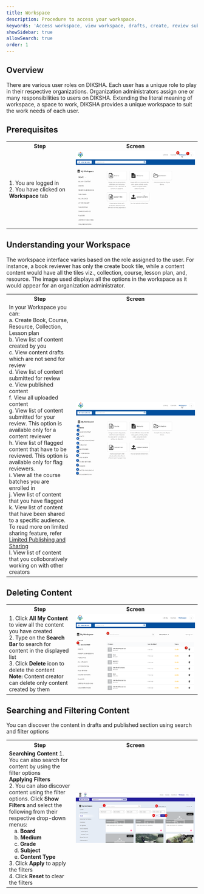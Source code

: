 ```yaml
---
title: Workspace
description: Procedure to access your workspace.
keywords: 'Access workspace, view workspace, drafts, create, review submission, limited sharing'
showSidebar: true
allowSearch: true
order: 1
---
```

## Overview

There are various user roles on DIKSHA. Each user has a unique role to play in their respective organizations. Organization administrators assign one or many responsibilities to users on DIKSHA. Extending the literal meaning of workspace, a space to work, DIKSHA provides a unique workspace to suit the work needs of each user.  

## Prerequisites

<table>
  <tr>
    <th style="width:35%;">Step</th>
    <th style="width:65%;">Screen</th>
  </tr>
  <tr>
    <td>1. You are logged in <br>2. You have clicked on <b>Workspace</b> tab 
       </td>
      <td><img src="../images/workspace/prerequisite.png"></td>
  </tr>
  </table>


## Understanding your Workspace

The workspace interface varies based on the role assigned to the user. For instance, a book reviewer has only the create book tile, while a content content would have all the tiles viz., collection, course, lesson plan, and, resource. The image used displays all the options in the workspace as it would appear for an organization administrator.

<table>
  <tr>
    <th style="width:35%;">Step</th>
    <th style="width:65%;">Screen</th>
  </tr>
  <tr>
    <td>In your Workspace you can: <br>a. Create Book, Course, Resource, Collection, Lesson plan <br>b. View list of content created by you <br>c. View content drafts which are not send for review <br>d. View list of content submitted for review <br>e. View published content <br>f. View all uploaded content <br>g. View list of content submitted for your review. This option is available only for a content reviewer <br>h. View list of flagged content that have to be reviewed. This option is available only for flag reviewers.<br>i. View all the course batches you are enrolled in <br>j. View list of content that you have flagged <br>k. View list of content that have been shared to a specific audience. To read more on limited sharing feature, refer <a href="/help/creator/common/limitedpublishnshare.html" target="_blank">Limited Publishing and Sharing</a> <br>l. View list of content that you colloboratively working on with other creators
    </td>
    <td><img src="../images/workspace/workspace1.png"></td>
  </tr>
  </table>


## Deleting Content 

<table>
  <tr>
    <th style="width:35%;">Step</th>
    <th style="width:65%;">Screen</th>
  </tr>
  <tr>
  <td>1. Click <b>All My Content</b> to view all the content you have created 
  <br>2. Type on the <b>Search Bar</b> to search for content in the displayed list 
  <br>3. Click <b>Delete</b> icon to delete the content
  <br><b>Note:</b> Content creator can delete only content created by them
  </td>
  <td><img src="../images/workspace/allmycontent.png"></td>
  </tr>
</table>
 

## Searching and Filtering Content

You can discover the content in drafts and published section using search and filter options

<table>
  <tr>
    <th style="width:35%;">Step</th>
    <th style="width:65%;">Screen</th>
  </tr>
  <tr>
    <td><b>Searching Content</b>
    1. You can also search for content by using the filter options
    <br><b>Applying Filters</b>
    <br>2. You can also discover content using the filter options. Click <b>Show Filters</b> and select the following from their respective drop-down menus: 
        <br>&emsp;a. <b>Board</b> 
        <br>&emsp;b. <b>Medium</b> 
        <br>&emsp;c. <b>Grade</b> 
        <br>&emsp;d. <b>Subject</b> 
        <br>&emsp;e. <b>Content Type</b> 
    <br>3. Click <b>Apply</b> to apply the filters 
    <br>4. Click <b>Reset</b> to clear the filters </td>
        <td><img src="../images/workspace/filters_drafts.png"></td>
    </tr>
</table>

